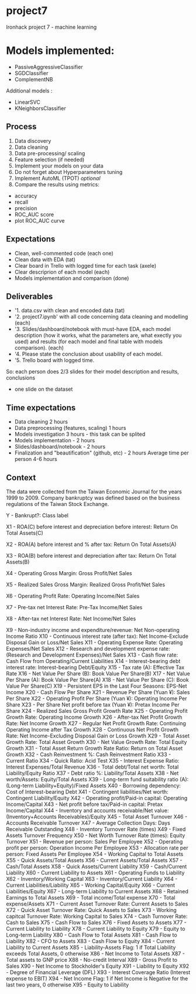 # project7
Ironhack project 7 - machine learning


# Models implemented: 
- PassiveAggressiveClassifier
- SGDClassifier
- ComplementNB

Additional models : 
- LinearSVC
- KNeighborsClassifier

## Process 

1. Data discovery 
2. Data cleaning 
3. Data pre-processing/ scaling
4. Feature selection (if needed)
5. Implement your models on your data
6. Do not forget about Hyperparameters tuning
7. Implement AutoML (TPOT) *optional*
8. Compare the results using metrics:
- accuracy
- recall
- precision
- ROC_AUC score
- plot ROC_AUC curve

## Expectations

- Clean, well-commented code (each one) 
- Clean data with EDA (tat)
- Clear board in Trello with logged time for each task (axele)
- Clear descriprion of each model (each)
- Models implementation and comparison (done)

## Deliverables

- '1. data.csv with clean and encoded data (tat)
- '2. project7.ipynb' with all code concerning data cleaning and modelling (each)
- '3. Slides/dashboard/notebook with must-have EDA, each model description (how it works, what the parameters are, what exectly you used) and results (for each model and final table with models comparison). (each)
- '4. Please state the conclusion about usability of each model.
- '5. Trello board with logged time.

So: each person does 2/3 slides for their model description and results, conclusions 
+ one slide on the dataset 


## Time expectations
- Data cleaning 2 hours 
- Data preprocessing (features, scaling) 1 hours
- Models investigation 3 hours - this task can be splited
- Models implementation - 2 hours
- Slides/dashboard/notebook - 2 hours
- Finalization and "beautification" (github, etc)  - 2 hours
Average time per person 4-6 hours


## Context
The data were collected from the Taiwan Economic Journal for the years 1999 to 2009. Company bankruptcy was defined based on the business regulations of the Taiwan Stock Exchange.

Y - Bankrupt?: Class label

X1 - ROA(C) before interest and depreciation before interest: Return On Total Assets(C)

X2 - ROA(A) before interest and % after tax: Return On Total Assets(A)

X3 - ROA(B) before interest and depreciation after tax: Return On Total Assets(B)

X4 - Operating Gross Margin: Gross Profit/Net Sales

X5 - Realized Sales Gross Margin: Realized Gross Profit/Net Sales

X6 - Operating Profit Rate: Operating Income/Net Sales

X7 - Pre-tax net Interest Rate: Pre-Tax Income/Net Sales

X8 - After-tax net Interest Rate: Net Income/Net Sales

X9 - Non-industry income and expenditure/revenue: Net Non-operating Income Ratio
X10 - Continuous interest rate (after tax): Net Income-Exclude Disposal Gain or Loss/Net Sales
X11 - Operating Expense Rate: Operating Expenses/Net Sales
X12 - Research and development expense rate: (Research and Development Expenses)/Net Sales
X13 - Cash flow rate: Cash Flow from Operating/Current Liabilities
X14 - Interest-bearing debt interest rate: Interest-bearing Debt/Equity
X15 - Tax rate (A): Effective Tax Rate
X16 - Net Value Per Share (B): Book Value Per Share(B)
X17 - Net Value Per Share (A): Book Value Per Share(A)
X18 - Net Value Per Share (C): Book Value Per Share(C)
X19 - Persistent EPS in the Last Four Seasons: EPS-Net Income
X20 - Cash Flow Per Share
X21 - Revenue Per Share (Yuan ¥): Sales Per Share
X22 - Operating Profit Per Share (Yuan ¥): Operating Income Per Share
X23 - Per Share Net profit before tax (Yuan ¥): Pretax Income Per Share
X24 - Realized Sales Gross Profit Growth Rate
X25 - Operating Profit Growth Rate: Operating Income Growth
X26 - After-tax Net Profit Growth Rate: Net Income Growth
X27 - Regular Net Profit Growth Rate: Continuing Operating Income after Tax Growth
X28 - Continuous Net Profit Growth Rate: Net Income-Excluding Disposal Gain or Loss Growth
X29 - Total Asset Growth Rate: Total Asset Growth
X30 - Net Value Growth Rate: Total Equity Growth
X31 - Total Asset Return Growth Rate Ratio: Return on Total Asset Growth
X32 - Cash Reinvestment %: Cash Reinvestment Ratio
X33 - Current Ratio
X34 - Quick Ratio: Acid Test
X35 - Interest Expense Ratio: Interest Expenses/Total Revenue
X36 - Total debt/Total net worth: Total Liability/Equity Ratio
X37 - Debt ratio %: Liability/Total Assets
X38 - Net worth/Assets: Equity/Total Assets
X39 - Long-term fund suitability ratio (A): (Long-term Liability+Equity)/Fixed Assets
X40 - Borrowing dependency: Cost of Interest-bearing Debt
X41 - Contingent liabilities/Net worth: Contingent Liability/Equity
X42 - Operating profit/Paid-in capital: Operating Income/Capital
X43 - Net profit before tax/Paid-in capital: Pretax Income/Capital
X44 - Inventory and accounts receivable/Net value: (Inventory+Accounts Receivables)/Equity
X45 - Total Asset Turnover
X46 - Accounts Receivable Turnover
X47 - Average Collection Days: Days Receivable Outstanding
X48 - Inventory Turnover Rate (times)
X49 - Fixed Assets Turnover Frequency
X50 - Net Worth Turnover Rate (times): Equity Turnover
X51 - Revenue per person: Sales Per Employee
X52 - Operating profit per person: Operation Income Per Employee
X53 - Allocation rate per person: Fixed Assets Per Employee
X54 - Working Capital to Total Assets
X55 - Quick Assets/Total Assets
X56 - Current Assets/Total Assets
X57 - Cash/Total Assets
X58 - Quick Assets/Current Liability
X59 - Cash/Current Liability
X60 - Current Liability to Assets
X61 - Operating Funds to Liability
X62 - Inventory/Working Capital
X63 - Inventory/Current Liability
X64 - Current Liabilities/Liability
X65 - Working Capital/Equity
X66 - Current Liabilities/Equity
X67 - Long-term Liability to Current Assets
X68 - Retained Earnings to Total Assets
X69 - Total income/Total expense
X70 - Total expense/Assets
X71 - Current Asset Turnover Rate: Current Assets to Sales
X72 - Quick Asset Turnover Rate: Quick Assets to Sales
X73 - Working capitcal Turnover Rate: Working Capital to Sales
X74 - Cash Turnover Rate: Cash to Sales
X75 - Cash Flow to Sales
X76 - Fixed Assets to Assets
X77 - Current Liability to Liability
X78 - Current Liability to Equity
X79 - Equity to Long-term Liability
X80 - Cash Flow to Total Assets
X81 - Cash Flow to Liability
X82 - CFO to Assets
X83 - Cash Flow to Equity
X84 - Current Liability to Current Assets
X85 - Liability-Assets Flag: 1 if Total Liability exceeds Total Assets, 0 otherwise
X86 - Net Income to Total Assets
X87 - Total assets to GNP price
X88 - No-credit Interval
X89 - Gross Profit to Sales
X90 - Net Income to Stockholder's Equity
X91 - Liability to Equity
X92 - Degree of Financial Leverage (DFL)
X93 - Interest Coverage Ratio (Interest expense to EBIT)
X94 - Net Income Flag: 1 if Net Income is Negative for the last two years, 0 otherwise
X95 - Equity to Liability

